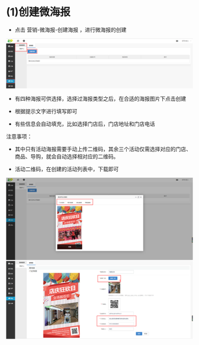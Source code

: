 # (1)创建微海报

* 点击 营销-微海报-创建海报 ，进行微海报的创建

![](images/screenshot_1554801209827.jpg)
*   有四种海报可供选择，选择过海报类型之后，在合适的海报图片下点击创建

*   根据提示文字进行填写即可

*   有些信息会自动填充，比如选择门店后，门店地址和门店电话

注意事项：

*   其中只有活动海报需要手动上传二维码，其余三个活动仅需选择对应的门店、商品、导购，就会自动选择相对应的二维码。

*   活动二维码，在创建的活动列表中，下载即可

![](images/screenshot_1554801216296.jpg)
![](images/screenshot_1554801219262.jpg)

